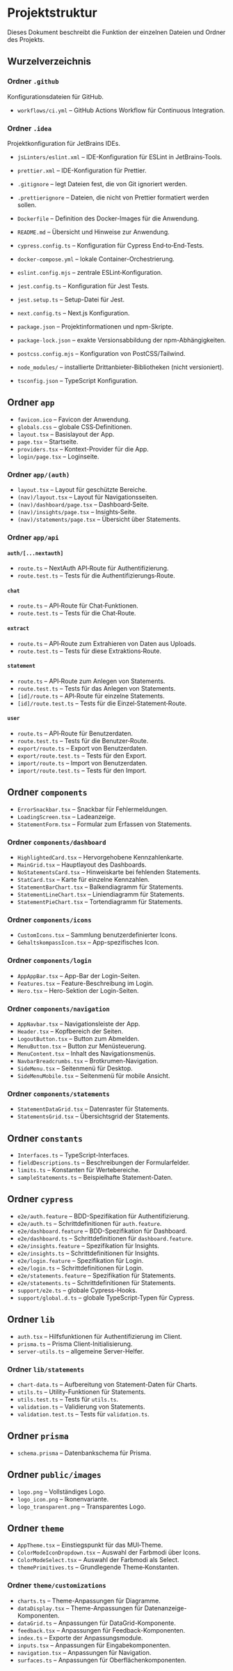 # Projektstruktur

Dieses Dokument beschreibt die Funktion der einzelnen Dateien und Ordner des Projekts.

## Wurzelverzeichnis

### Ordner `.github`
Konfigurationsdateien für GitHub.
- `workflows/ci.yml` – GitHub Actions Workflow für Continuous Integration.

### Ordner `.idea`
Projektkonfiguration für JetBrains IDEs.
- `jsLinters/eslint.xml` – IDE-Konfiguration für ESLint in JetBrains‑Tools.
- `prettier.xml` – IDE-Konfiguration für Prettier.

- `.gitignore` – legt Dateien fest, die von Git ignoriert werden.
- `.prettierignore` – Dateien, die nicht von Prettier formatiert werden sollen.
- `Dockerfile` – Definition des Docker-Images für die Anwendung.
- `README.md` – Übersicht und Hinweise zur Anwendung.
- `cypress.config.ts` – Konfiguration für Cypress End‑to‑End‑Tests.
- `docker-compose.yml` – lokale Container-Orchestrierung.
- `eslint.config.mjs` – zentrale ESLint‑Konfiguration.
- `jest.config.ts` – Konfiguration für Jest Tests.
- `jest.setup.ts` – Setup-Datei für Jest.
- `next.config.ts` – Next.js Konfiguration.
- `package.json` – Projektinformationen und npm-Skripte.
- `package-lock.json` – exakte Versionsabbildung der npm-Abhängigkeiten.
- `postcss.config.mjs` – Konfiguration von PostCSS/Tailwind.
- `node_modules/` – installierte Drittanbieter-Bibliotheken (nicht versioniert).
- `tsconfig.json` – TypeScript Konfiguration.

## Ordner `app`

- `favicon.ico` – Favicon der Anwendung.
- `globals.css` – globale CSS‑Definitionen.
- `layout.tsx` – Basislayout der App.
- `page.tsx` – Startseite.
- `providers.tsx` – Kontext-Provider für die App.
- `login/page.tsx` – Loginseite.

### Ordner `app/(auth)`

- `layout.tsx` – Layout für geschützte Bereiche.
- `(nav)/layout.tsx` – Layout für Navigationsseiten.
- `(nav)/dashboard/page.tsx` – Dashboard‑Seite.
- `(nav)/insights/page.tsx` – Insights‑Seite.
- `(nav)/statements/page.tsx` – Übersicht über Statements.

### Ordner `app/api`

#### `auth/[...nextauth]`
- `route.ts` – NextAuth API‑Route für Authentifizierung.
- `route.test.ts` – Tests für die Authentifizierungs‑Route.

#### `chat`
- `route.ts` – API‑Route für Chat‑Funktionen.
- `route.test.ts` – Tests für die Chat‑Route.

#### `extract`
- `route.ts` – API‑Route zum Extrahieren von Daten aus Uploads.
- `route.test.ts` – Tests für diese Extraktions‑Route.

#### `statement`
- `route.ts` – API‑Route zum Anlegen von Statements.
- `route.test.ts` – Tests für das Anlegen von Statements.
- `[id]/route.ts` – API‑Route für einzelne Statements.
- `[id]/route.test.ts` – Tests für die Einzel‑Statement‑Route.

#### `user`
- `route.ts` – API‑Route für Benutzerdaten.
- `route.test.ts` – Tests für die Benutzer‑Route.
- `export/route.ts` – Export von Benutzerdaten.
- `export/route.test.ts` – Tests für den Export.
- `import/route.ts` – Import von Benutzerdaten.
- `import/route.test.ts` – Tests für den Import.

## Ordner `components`

- `ErrorSnackbar.tsx` – Snackbar für Fehlermeldungen.
- `LoadingScreen.tsx` – Ladeanzeige.
- `StatementForm.tsx` – Formular zum Erfassen von Statements.

### Ordner `components/dashboard`
- `HighlightedCard.tsx` – Hervorgehobene Kennzahlenkarte.
- `MainGrid.tsx` – Hauptlayout des Dashboards.
- `NoStatementsCard.tsx` – Hinweiskarte bei fehlenden Statements.
- `StatCard.tsx` – Karte für einzelne Kennzahlen.
- `StatementBarChart.tsx` – Balkendiagramm für Statements.
- `StatementLineChart.tsx` – Liniendiagramm für Statements.
- `StatementPieChart.tsx` – Tortendiagramm für Statements.

### Ordner `components/icons`
- `CustomIcons.tsx` – Sammlung benutzerdefinierter Icons.
- `GehaltskompassIcon.tsx` – App-spezifisches Icon.

### Ordner `components/login`
- `AppAppBar.tsx` – App-Bar der Login-Seiten.
- `Features.tsx` – Feature-Beschreibung im Login.
- `Hero.tsx` – Hero-Sektion der Login-Seiten.

### Ordner `components/navigation`
- `AppNavbar.tsx` – Navigationsleiste der App.
- `Header.tsx` – Kopfbereich der Seiten.
- `LogoutButton.tsx` – Button zum Abmelden.
- `MenuButton.tsx` – Button zur Menüsteuerung.
- `MenuContent.tsx` – Inhalt des Navigationsmenüs.
- `NavbarBreadcrumbs.tsx` – Brotkrumen-Navigation.
- `SideMenu.tsx` – Seitenmenü für Desktop.
- `SideMenuMobile.tsx` – Seitenmenü für mobile Ansicht.

### Ordner `components/statements`
- `StatementDataGrid.tsx` – Datenraster für Statements.
- `StatementsGrid.tsx` – Übersichtsgrid der Statements.

## Ordner `constants`

- `Interfaces.ts` – TypeScript-Interfaces.
- `fieldDescriptions.ts` – Beschreibungen der Formularfelder.
- `limits.ts` – Konstanten für Wertebereiche.
- `sampleStatements.ts` – Beispielhafte Statement-Daten.

## Ordner `cypress`

- `e2e/auth.feature` – BDD-Spezifikation für Authentifizierung.
- `e2e/auth.ts` – Schrittdefinitionen für `auth.feature`.
- `e2e/dashboard.feature` – BDD-Spezifikation für Dashboard.
- `e2e/dashboard.ts` – Schrittdefinitionen für `dashboard.feature`.
- `e2e/insights.feature` – Spezifikation für Insights.
- `e2e/insights.ts` – Schrittdefinitionen für Insights.
- `e2e/login.feature` – Spezifikation für Login.
- `e2e/login.ts` – Schrittdefinitionen für Login.
- `e2e/statements.feature` – Spezifikation für Statements.
- `e2e/statements.ts` – Schrittdefinitionen für Statements.
- `support/e2e.ts` – globale Cypress-Hooks.
- `support/global.d.ts` – globale TypeScript-Typen für Cypress.

## Ordner `lib`

- `auth.tsx` – Hilfsfunktionen für Authentifizierung im Client.
- `prisma.ts` – Prisma Client-Initialisierung.
- `server-utils.ts` – allgemeine Server-Helfer.

### Ordner `lib/statements`
- `chart-data.ts` – Aufbereitung von Statement-Daten für Charts.
- `utils.ts` – Utility-Funktionen für Statements.
- `utils.test.ts` – Tests für `utils.ts`.
- `validation.ts` – Validierung von Statements.
- `validation.test.ts` – Tests für `validation.ts`.

## Ordner `prisma`

- `schema.prisma` – Datenbankschema für Prisma.

## Ordner `public/images`

- `logo.png` – Vollständiges Logo.
- `logo_icon.png` – Ikonenvariante.
- `logo_transparent.png` – Transparentes Logo.

## Ordner `theme`

- `AppTheme.tsx` – Einstiegspunkt für das MUI‑Theme.
- `ColorModeIconDropdown.tsx` – Auswahl der Farbmodi über Icons.
- `ColorModeSelect.tsx` – Auswahl der Farbmodi als Select.
- `themePrimitives.ts` – Grundlegende Theme‑Konstanten.

### Ordner `theme/customizations`
- `charts.ts` – Theme-Anpassungen für Diagramme.
- `dataDisplay.tsx` – Theme-Anpassungen für Datenanzeige-Komponenten.
- `dataGrid.ts` – Anpassungen für DataGrid-Komponente.
- `feedback.tsx` – Anpassungen für Feedback-Komponenten.
- `index.ts` – Exporte der Anpassungsmodule.
- `inputs.tsx` – Anpassungen für Eingabekomponenten.
- `navigation.tsx` – Anpassungen für Navigation.
- `surfaces.ts` – Anpassungen für Oberflächenkomponenten.

